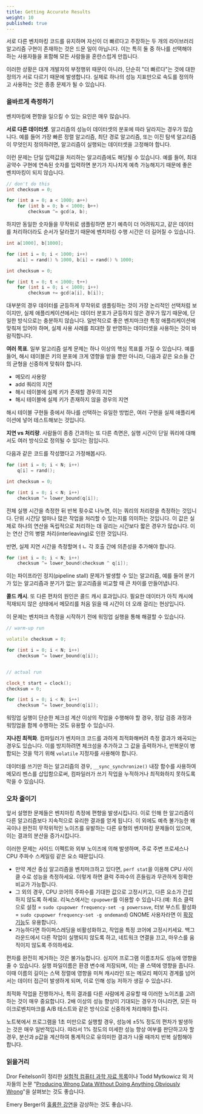 ```yaml
---
title: Getting Accurate Results
weight: 10
published: true
---
```


서로 다른 벤치마킹 코드를 유지하며 자신이 더 빠르다고 주장하는 두 개의 라이브러리 알고리즘 구현이 존재하는 것은 드문 일이 아닙니다. 이는 특히 둘 중 하나를 선택해야 하는 사용자들을 포함해 모든 사람들을 혼란스럽게 만듭니다.

이러한 상황은 대개 개발자의 부정행위 때문이 아니라, 단순히 "더 빠르다"는 것에 대한 정의가 서로 다르기 때문에 발생합니다. 실제로 하나의 성능 지표만으로 속도를 정의하고 사용하는 것은 종종 문제가 될 수 있습니다.

### 올바르게 측정하기

벤치마킹에 편향을 일으킬 수 있는 요인은 매우 많습니다.

**서로 다른 데이터셋**. 알고리즘의 성능이 데이터셋의 분포에 따라 달라지는 경우가 많습니다. 예를 들어 가장 빠른 정렬 알고리즘, 최단 경로 알고리즘, 또는 이진 탐색 알고리즘이 무엇인지 정의하려면, 알고리즘이 실행되는 데이터셋을 고정해야 합니다.

이런 문제는 단일 입력값을 처리하는 알고리즘에도 해당될 수 있습니다. 예를 들어, 최대공약수 구현에 연속된 숫자를 입력하면 분기가 지나치게 예측 가능해지기 때문에 좋은 벤치마킹이 되지 않습니다.

```c++
// don't do this
int checksum = 0;

for (int a = 0; a < 1000; a++)
    for (int b = 0; b < 1000; b++)
        checksum ^= gcd(a, b);
```

하지만 동일한 숫자들을 무작위로 샘플링하면 분기 예측이 더 어려워지고, 같은 데이터를 처리하더라도 순서가 달라졌기 때문에 벤치마킹 수행 시간은 더 길어질 수 있습니다.

```c++
int a[1000], b[1000];

for (int i = 0; i < 1000; i++)
    a[i] = rand() % 1000, b[i] = rand() % 1000;

int checksum = 0;

for (int t = 0; t < 1000; t++)
    for (int i = 0; i < 1000; i++)
        checksum += gcd(a[i], b[i]);
```


대부분의 경우 데이터를 균등하게 무작위로 샘플링하는 것이 가장 논리적인 선택처럼 보이지만, 실제 애플리케이션에서는 데이터 분포가 균등하지 않은 경우가 많기 때문에, 단일한 방식으로는 충분하지 않습니다. 일반적으로 좋은 벤치마크란 특정 애플리케이션에 맞춰져 있어야 하며, 실제 사용 사례를 최대한 잘 반영하는 데이터셋을 사용하는 것이 바람직합니다.

<!--

People report things they like to report and leave out the things they don't.

To put numbers in perspective, use statistics like "ns per query" or "cycles per byte" instead of wall clock whenever it is applicable. When you start to approach very high levels of performance, it makes sense to calculate what the theoretically maximal performance is and start thinking about your algorithm performance as a fraction of it.

Similar to how Americans report pre-tax salary, Americans use non-PPP-adjusted stats, attention-seeking startups report revenue instead of profit, performance engineers report the best version of benchmark if not stated otherwise.


This happens especially often for data structures, and in general for algorithms whose performance somehow depends on the dataset distribution.

-->

**여러 목표**. 일부 알고리즘 설계 문제는 하나 이상의 핵심 목표를 가질 수 있습니다. 예를 들어, 해시 테이블은 키의 분포에 크게 영향을 받을 뿐만 아니라, 다음과 같은 요소들 간의 균형을 신중하게 맞춰야 합니다.

- 메모리 사용량
- add 쿼리의 지연
- 해시 테이블에 실제 키가 존재할 경우의 지연
- 해시 테이블에 실제 키가 존재하지 않을 경우의 지연

해시 테이블 구현들 중에서 하나를 선택하는 유일한 방법은, 여러 구현을 실제 애플리케이션에 넣어 테스트해보는 것입니다.

**지연 vs 처리량**. 사람들이 종종 간과하는 또 다른 측면은, 실행 시간이 단일 쿼리에 대해서도 여러 방식으로 정의될 수 있다는 점입니다.

다음과 같은 코드를 작성했다고 가정해봅시다.

```c++
for (int i = 0; i < N; i++)
    q[i] = rand();

int checksum = 0;

for (int i = 0; i < N; i++)
    checksum ^= lower_bound(q[i]);
```

전체 실행 시간을 측정한 뒤 반복 횟수로 나누면, 이는 쿼리의 처리량을 측정하는 것입니다. 단위 시간당 얼마나 많은 작업을 처리할 수 있는지를 의미하는 것입니다. 이 값은 실제로 하나의 연산을 독립적으로 처리하는 데 걸리는 시간보다 짧은 경우가 많습니다. 이는 연산 간의 병렬 처리(interleaving)로 인한 것입니다.

반면, 실제 지연 시간을 측정할며ㅕㄴ 각 호출 간에 의존성을 추가해야 합니다.

```c++
for (int i = 0; i < N; i++)
    checksum ^= lower_bound(checksum ^ q[i]);
```

이는 파이프라인 정지(pipeline stall) 문제가 발생할 수 있는 알고리즘, 예를 들어 분기가 있는 알고리즘과 분기가 없는 알고리즘을 비교할 때 큰 차이를 만들어냅니다.

**콜드 캐시**. 또 다른 편차의 원인은 콜드 캐시 효과입니다. 필요한 데이터가 아직 캐시에 적재되지 않은 상태에서 메모리를 처음 읽을 때 시간이 더 오래 걸리는 현상입니다.

이 문제는 벤치마크 측정을 시작하기 전에 워밍업 실행을 통해 해결할 수 있습니다.

```c++
// warm-up run

volatile checksum = 0;

for (int i = 0; i < N; i++)
    checksum ^= lower_bound(q[i]);


// actual run

clock_t start = clock();
checksum = 0;

for (int i = 0; i < N; i++)
    checksum ^= lower_bound(q[i]);
```

워밍업 실행이 단순한 체크섬 계산 이상의 작업을 수행해야 할 경우, 정답 검증 과정과 워밍업을 함께 수행하는 것도 유용할 수 있습니다.

**지나친 최적화**. 컴파일러가 벤치마크 코드를 과하게 최적화해버려 측정 결과가 왜곡되는 경우도 있습니다. 이를 방지하려면 체크섬을 추가하고 그 값을 출력하거나, 반복문이 병합되는 것을 막기 위해 `volatile` 지정자를 사용해야 합니다.

데이터를 쓰기만 하는 알고리즘의 경우, `__sync_synchronize()` 내장 함수를 사용하여 메모리 펜스를 삽입함으로써, 컴파일러가 쓰기 작업을 누적하거나 최적화하지 못하도록 막을 수 있습니다.

### 오차 줄이기

<!--

https://github.com/sosy-lab/benchexec

-->

앞서 설명한 문제들은 벤치마킹 측정에 편향을 발생시킵니다. 이로 인해 한 알고리즘이 다른 알고리즘보다 지속적으로 유리한 결과를 얻게 됩니다. 이 외에도 예측 불가능한 왜곡이나 완전히 무작위적인 노이즈를 유발하는 다른 유형의 벤치마킹 문제들이 있으며, 이는 결과의 분산을 증가시킵니다.

이러한 문제는 사이드 이펙트와 외부 노이즈에 의해 발생하며, 주로 주변 프로세스나 CPU 주파수 스케일링 같은 요소 때문입니다.

- 만약 계산 중심 알고리즘을 벤치마크하고 있다면, `perf stat`을 이용해 CPU 사이클 수로 성능을 측정하세요. 이렇게 하면 클럭 주파수의 흔들림과 무관하게 정확한 비교가 가능합니다.
- 그 외의 경우, CPU 코어의 주파수를 기대한 값으로 고정시키고, 다른 요소가 간섭하지 않도록 하세요. 리눅스에서는 `cpupower`를 이용할 수 있습니다.(예: 최소 클럭으로 설정 = `sudo cpupower frequency-set -g powersave`, 터보 부스트 활성화 = `sudo cpupower frequency-set -g ondemand`) GNOME 사용자라면 이 [확장 기능](https://extensions.gnome.org/extension/1082/cpufreq/)도 유용합니다.
- 가능하다면 하이퍼스레딩을 비활성화하고, 작업을 특정 코어에 고정시키세요. 백그라운드에서 다른 작업이 실행되지 않도록 하고, 네트워크 연결을 끄고, 마우스를 움직이지 않도록 주의하세요.

편차를 완전히 제거하는 것은 불가능합니다. 심지어 프로그램 이름조차도 성능에 영향을 줄 수 있습니다. 실행 파일이름은 환경 변수에 저장되며, 이는 콜 스택에 영향을 줍니다. 이때 이름의 길이는 스택 정렬에 영향을 미쳐 캐시라인 또는 메모리 페이지 경계를 넘어서는 데이터 접근이 발생하게 되며, 이로 인해 성능 저하가 생길 수 있습니다.

최적화 작업을 진행하거나, 특히 결과를 다른 사람에게 공유할 때 이러한 노이즈를 고려하는 것이 매우 중요합니다. 2배 이상의 성능 향상이 기대되는 경우가 아니라면, 모든 마이크로벤치마크를 A/B 테스트와 같은 방식으로 신중하게 처리해야 합니다.

노트북에서 프로그램을 1초 미만으로 실행할 경우, 성능에 ±5% 정도의 편차가 발생하는 것은 매우 일반적입니다. 따라서 1% 정도의 미세한 성능 향상 여부를 판단하고자 할 경우, 분산과 p값을 계산하여 통계적으로 유의미한 결과가 나올 때까지 반복 실험해야 합니다.

### 읽을거리

Dror Feitelson이 정리한 [실험적 컴퓨터 과학 자료 목록](https://www.cs.huji.ac.il/w~feit/exp/related.html)이나 Todd Mytkowicz 외 저자들의 논문 "[Producing Wrong Data Without Doing Anything Obviously Wrong](http://eecs.northwestern.edu/~robby/courses/322-2013-spring/mytkowicz-wrong-data.pdf)"을 살펴보는 것도 좋습니다.

Emery Berger의 [훌륭한 강연](https://www.youtube.com/watch?v=r-TLSBdHe1A)을 감상하는 것도 좋습니다.

